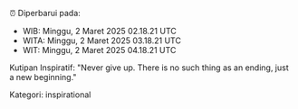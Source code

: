 ⏰ Diperbarui pada:
- WIB: Minggu, 2 Maret 2025 02.18.21 UTC
- WITA: Minggu, 2 Maret 2025 03.18.21 UTC
- WIT: Minggu, 2 Maret 2025 04.18.21 UTC

Kutipan Inspiratif:
"Never give up. There is no such thing as an ending, just a new beginning."


Kategori: inspirational

